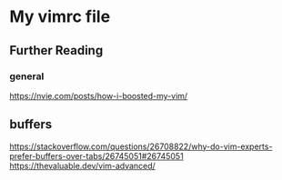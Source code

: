 # My vimrc file



## Further Reading

### general
https://nvie.com/posts/how-i-boosted-my-vim/

## buffers
https://stackoverflow.com/questions/26708822/why-do-vim-experts-prefer-buffers-over-tabs/26745051#26745051  
https://thevaluable.dev/vim-advanced/
